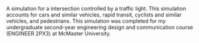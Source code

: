 A simulation for a intersection controlled by a traffic light. 
This simulation accounts for cars and similar vehicles, rapid transit, cyclists and similar vehicles, and pedestrians.
This simulation was completed for my undergraduate second-year engineering design and communication course (ENGINEER 2PX3) at McMaster University.
